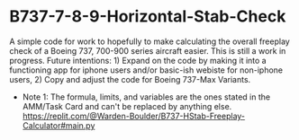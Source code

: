 # B737-7-8-9-Horizontal-Stab-Check
A simple code for work to hopefully to make calculating the overall freeplay check of a Boeing 737, 700-900 series aircraft easier. This is still a work in progress. Future intentions: 1) Expand on the code by making it into a functioning app for iphone users and/or basic-ish webiste for non-iphone users, 2) Copy and adjust the code for Boeing 737-Max Variants.
* Note 1: The formula, limits, and variables are the ones stated in the AMM/Task Card and can't be replaced by anything else.
https://replit.com/@Warden-Boulder/B737-HStab-Freeplay-Calculator#main.py